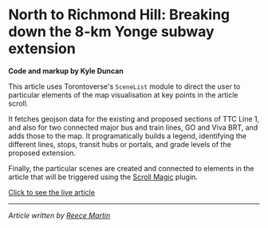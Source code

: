 # North to Richmond Hill: Breaking down the 8-km Yonge subway extension

**Code and markup by Kyle Duncan**

This article uses Torontoverse's `SceneList` module to direct the user to particular elements of the map visualisation at key points in the article scroll.

It fetches geojson data for the existing and proposed sections of TTC Line 1, and also for two connected major bus and train lines, GO and Viva BRT, and adds those to the map. It programatically builds a legend, identifying the different lines, stops, transit hubs or portals, and grade levels of the proposed extension.

Finally, the particular scenes are created and connected to elements in the article that will be triggered using the [Scroll Magic](http://scrollmagic.io/) plugin.

[Click to see the live article](https://torontoverse.com/articles/wKxu--hPEe2ybcS95RvTIA/north-to-richmond-hill-breaking)

---

_Article written by [Reece Martin](https://rmtransit.com/)_
